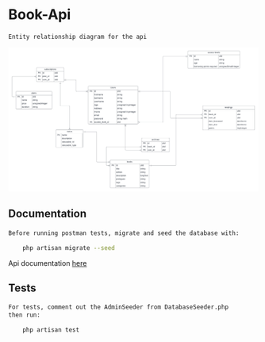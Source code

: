 # Book-Api
    Entity relationship diagram for the api
![database schema](/public/dbschema.png)

## Documentation
    Before running postman tests, migrate and seed the database with:
```bash
    php artisan migrate --seed
```
Api documentation [here](https://documenter.getpostman.com/view/21273414/2s8YmHwjr6)


## Tests
    For tests, comment out the AdminSeeder from DatabaseSeeder.php
    then run:
```bash
    php artisan test
```
